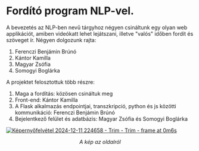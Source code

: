 # Fordító program NLP-vel.
A bevezetés az NLP-ben nevű tárgyhoz négyen csináltunk egy olyan web applikációt, amiben videókatt lehet
lejátszani, illetve "valós" időben fordít és szöveget ír.
Négyen dolgozunk rajta:

<ol>
  <li>Ferenczi Benjámin Brúnó</li>
  <li>Kántor Kamilla</li>
  <li>Magyar Zsófia</li>
  <li>Somogyi Boglárka</li>
</ol>

A projektet felosztottuk több részre:
<ol>
  <li>Maga a fordítás: közösen csináltuk meg</li> 
  <li>Front-end: Kántor Kamilla</li>
  <li>A Flask alkalmazás endpointjai, transzkripció, python és js közötti kommunikáció: Ferenczi Benjámin Brúnó</li>
  <li>Bejelentkező felület és adatbázis: Magyar Zsófia és Somogyi Boglárka</li>
</ol>

<a href="https://youtu.be/Zk4VjUM_GEs?si=ssA-X7EF0OVoDmkh" target="_blank">![Képernyőfelvétel 2024-12-11 224658 - Trim - Trim - frame at 0m6s](https://github.com/user-attachments/assets/814b9783-a79b-48b0-9734-986bcb22bd87)</a>

<p align="center"><i>A kép az oldalról</i> </p> 
